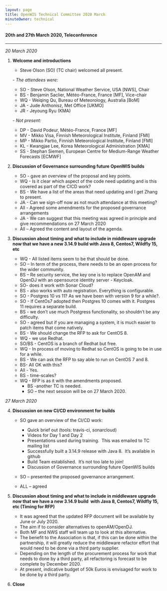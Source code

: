 ```yaml
---
layout: page
title: OpenWIS Technical Committee 2020 March
minuteOwner: technical
---
```


#### 20th and 27th March 2020, Teleconference

---

*20 March 2020*

1. **Welcome and introductions**
    - Steve Olson (SO) (TC chair) welcomed all present.

    *- The attendees were:*
      - SO - Steve Olson, National Weather Service, USA [NWS], Chair
      - BS - Benjamin Saclier, Météo-France, France [MF], Vice-chair
      - WQ - Weiqing Qu, Bureau of Meteorology, Australia [BoM]
      - JA - Jude Anthonisz, Met Office [UKMO]
      - JR - Jeyoung Ryu (KMA)
      
    *- Not present:*
      - DP - David Podeur, Météo-France, France [MF]
      - MV - Mikko Visa, Finnish Meteorological Institute, Finland [FMI]
      - MP - Mikko Partio, Finnish Meteorological Institute, Finland [FMI]
      - KL - Kwangjae Lee, Korea Meteorological Administration [KMA]
      - SS - Stephan Siemen, European Centre for Medium-Range Weather   
        Forecasts [ECMWF]


2. **Discussion of Governance surrounding future OpenWIS builds**
    - SO - gave an overview of the proposal and key points.
    - WQ - Is it clear which aspect of the code need updating and is this
      covered as part of the CICD work?
    - BS - We have a list of the areas that need updating and I get Zhang
      to present.
    - JA - Can we sign-off now as not much attendance at this meeting?
    - All - Agreed some amendments for the proposed governance arrangements
    - JA - We can suggest that this meeting was agreed in principle and
      give recommendations on 27 March 2020
    - All – Agreed the content and layout of the agenda.

3. **Discussion about timing and what to include in middleware upgrade now
     that we have a new 3.14.9 build with Java 8, Centos7, Wildfly 15, etc**

    - WQ - All listed items seem to be that should be done.
    - SO – In term of the process, there needs to be an open process for
      the wider community.
    - BS – Re security service, the key one is to replace OpenAM and   
      OpenDJ with an opensource identity server - Keycloak.
    - SO- does it work with Sonar Cloud?
    - BS - also works with auto registration. Everything is configurable.
    - SO - Postgres 10 vs 11? As we have been with version 9 for a while?.
    - SO - If CentOs7 adopted then Postgres 10 comes with it.  Postgres    
      11 requires a separate build.
    - BS - we don’t use much Postgress functionality, so shouldn’t be any
      difficulty.
    - SO - agreed but if you are managing a system, it is much easier to
      patch items that come natively.
    - BS - We should change the RFP to ask for CentOS 8.
    - WQ - we use Redhat.
    - SO/BS - CentOS is a branch of Redhat but free.
    - WQ - In process of moving to Redhat so CentOS is going to be in use
      for a while.
    - BS - We can ask the RFP to say able to run on CentOS 7 and 8.
    - BS- All OK with this?
    - All - Yes.
    - BS - time-scales?
    - WQ - RFP is as it with the amendments proposed.
	  - BS -another TC is needed.
	  - SO – the next session will be on 27 March 2020. 

*27 March 2020*    


4. **Discussion on new CI/CD environment for builds**

    - SO gave an overview of the CI/CD work:
      - Quick brief out (tools: travis-ci, sonarcloud)
      - Videos for Day 1 and Day 2
      - Presentations used during training.  This was emailed to TC mailing
        list
      - Successfully built a 3.14.9 release with Java 8.  It’s available in
        github
      - Build Team established.  It’s not too late to join!
      - Discussion of Governance surrounding future OpenWIS builds

    - SO – presented the proposed governance arrangement.
    - ALL – agreed 


5. **Discussion about timing and what to include in middleware upgrade now
     that we have a new 3.14.9 build  with Java 8, Centos7, Wildfly 15, etc (Timing for RFP)**

     - It was agreed that the updated RFP document will be available by
       June or July 2020. 
     - The aim if to consider alternatives to openAM/OpenDJ. 
     - Both MF and NWS staff will team up to look at this alternative. 
     - The benefit to the Association is that, if this can be done within
       the partnership, it will greatly reduce the middleware refactor effort that would need to be done via a third party supplier.
     - Depending on the length of the procurement process for work that  
       needs to done by a third party, all refactoring is forecast to be complete by December 2020.
     - At present, indicative budget of 50k Euros is envisaged for work to
       be done by a third party.
 
6. **Close**
